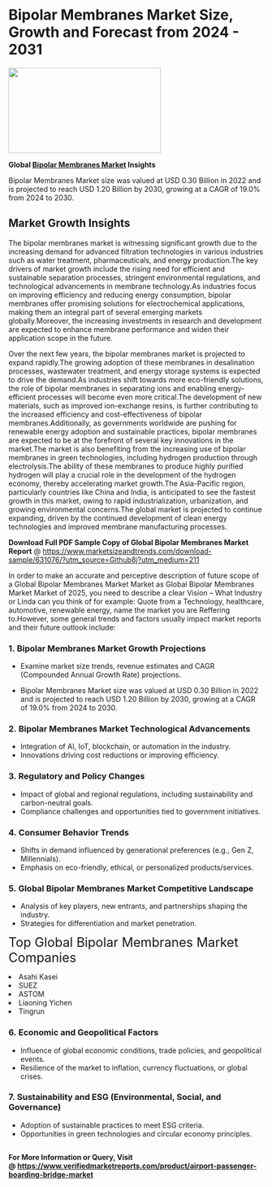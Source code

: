 <H1>Bipolar Membranes Market Size, Growth and Forecast from 2024 - 2031</H1><img class="aligncenter size-medium wp-image-584254" src="https://thirdeyenews.in/wp-content/uploads/2024/09/Global-Market-Research-300x168.jpeg" alt="" width="300" height="168" /><p><strong>Global&nbsp;<a href="https://www.marketsizeandtrends.com/download-sample/631076/?utm_source=Github8j?utm_medium=211">Bipolar Membranes Market</a> Insights</strong></p><p>Bipolar Membranes Market size was valued at USD 0.30 Billion in 2022 and is projected to reach USD 1.20 Billion by 2030, growing at a CAGR of 19.0% from 2024 to 2030.</p><p><h2>Market Growth Insights</h2> <p>The bipolar membranes market is witnessing significant growth due to the increasing demand for advanced filtration technologies in various industries such as water treatment, pharmaceuticals, and energy production.The key drivers of market growth include the rising need for efficient and sustainable separation processes, stringent environmental regulations, and technological advancements in membrane technology.As industries focus on improving efficiency and reducing energy consumption, bipolar membranes offer promising solutions for electrochemical applications, making them an integral part of several emerging markets globally.Moreover, the increasing investments in research and development are expected to enhance membrane performance and widen their application scope in the future.</p> <p>Over the next few years, the bipolar membranes market is projected to expand rapidly.The growing adoption of these membranes in desalination processes, wastewater treatment, and energy storage systems is expected to drive the demand.As industries shift towards more eco-friendly solutions, the role of bipolar membranes in separating ions and enabling energy-efficient processes will become even more critical.The development of new materials, such as improved ion-exchange resins, is further contributing to the increased efficiency and cost-effectiveness of bipolar membranes.Additionally, as governments worldwide are pushing for renewable energy adoption and sustainable practices, bipolar membranes are expected to be at the forefront of several key innovations in the market.The market is also benefiting from the increasing use of bipolar membranes in green technologies, including hydrogen production through electrolysis.The ability of these membranes to produce highly purified hydrogen will play a crucial role in the development of the hydrogen economy, thereby accelerating market growth.The Asia-Pacific region, particularly countries like China and India, is anticipated to see the fastest growth in this market, owing to rapid industrialization, urbanization, and growing environmental concerns.The global market is projected to continue expanding, driven by the continued development of clean energy technologies and improved membrane manufacturing processes.<p><span class=""><strong>Download Full PDF Sample Copy of Global Bipolar Membranes Market Report</strong> @ <a href="https://www.marketsizeandtrends.com/download-sample/631076/?utm_source=Github8j?utm_medium=211" target="_blank">https://www.marketsizeandtrends.com/download-sample/631076/?utm_source=Github8j?utm_medium=211</a></span></p><p>In order to make an accurate and perceptive description of future scope of a Global&nbsp;Bipolar Membranes Market Market as Global&nbsp;Bipolar Membranes Market Market of 2025, you need to describe a clear Vision &ndash; What Industry or Linda can you think of for example: Quote from a Technology, healthcare, automotive, renewable energy, name the market you are Reffering to.However, some general trends and factors usually impact market reports and their future outlook include:</p><h3>1.&nbsp;<strong>Bipolar Membranes Market Growth Projections</strong></h3><ul><li>Examine market size trends, revenue estimates and CAGR (Compounded Annual Growth Rate) projections.</li><li><p>Bipolar Membranes Market size was valued at USD 0.30 Billion in 2022 and is projected to reach USD 1.20 Billion by 2030, growing at a CAGR of 19.0% from 2024 to 2030.</p></li></ul><h3>2.&nbsp;<strong>Bipolar Membranes Market Technological Advancements</strong></h3><ul><li>Integration of AI, IoT, blockchain, or automation in the industry.</li><li>Innovations driving cost reductions or improving efficiency.</li></ul><h3>3.&nbsp;<strong>Regulatory and Policy Changes</strong></h3><ul><li>Impact of global and regional regulations, including sustainability and carbon-neutral goals.</li><li>Compliance challenges and opportunities tied to government initiatives.</li></ul><h3>4.&nbsp;<strong>Consumer Behavior Trends</strong></h3><ul><li>Shifts in demand influenced by generational preferences (e.g., Gen Z, Millennials).</li><li>Emphasis on eco-friendly, ethical, or personalized products/services.</li></ul><h3>5.&nbsp;<strong>Global Bipolar Membranes Market Competitive Landscape</strong></h3><ul><li>Analysis of key players, new entrants, and partnerships shaping the industry.</li><li>Strategies for differentiation and market penetration.</li></ul><p data-pm-slice="1 1 []"><span style="color: inherit; font-family: inherit; font-size: 25px;">Top Global Bipolar Membranes Market Companies</span></p><div class="" data-test-id=""><p><li>Asahi Kasei</li><li> SUEZ</li><li> ASTOM</li><li> Liaoning Yichen</li><li> Tingrun</li></p></div><h3>6.&nbsp;<strong>Economic and Geopolitical Factors</strong></h3><ul><li>Influence of global economic conditions, trade policies, and geopolitical events.</li><li>Resilience of the market to inflation, currency fluctuations, or global crises.</li></ul><h3>7.&nbsp;<strong>Sustainability and ESG (Environmental, Social, and Governance)</strong></h3><ul><li>Adoption of sustainable practices to meet ESG criteria.</li><li>Opportunities in green technologies and circular economy principles.</li></ul><h2><strong style="font-size: 14px;">For More Information or Query, Visit @&nbsp;</strong><a style="background-color: #ffffff; font-size: 14px;" href="https://www.marketsizeandtrends.com/report/bipolar-membranes-market/" target="_blank">https://www.verifiedmarketreports.com/product/airport-passenger-boarding-bridge-market</a></h2>